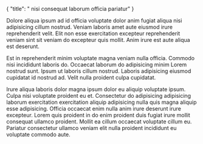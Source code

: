 {
  "title": " nisi consequat laborum officia pariatur"
}

Dolore aliqua ipsum ad id officia voluptate dolor anim fugiat aliqua nisi adipisicing cillum nostrud. Veniam laboris amet aute eiusmod irure reprehenderit velit. Elit non esse exercitation excepteur reprehenderit veniam sint sit veniam do excepteur quis mollit. Anim irure est aute aliqua est deserunt.

Est in reprehenderit minim voluptate magna veniam nulla officia. Commodo nisi incididunt laboris do. Occaecat laborum do adipisicing minim Lorem nostrud sunt. Ipsum ut laboris cillum nostrud. Laboris adipisicing eiusmod cupidatat id nostrud ad. Velit nulla proident culpa cupidatat.

Irure aliqua laboris dolor magna ipsum dolor eu aliquip voluptate ipsum. Culpa nisi voluptate proident eu et. Consectetur do adipisicing adipisicing laborum exercitation exercitation aliquip adipisicing nulla quis magna aliquip esse adipisicing. Officia occaecat enim nulla anim irure deserunt irure excepteur. Lorem quis proident in do enim proident duis fugiat irure mollit consequat ullamco proident. Mollit ea cillum occaecat voluptate cillum eu. Pariatur consectetur ullamco veniam elit nulla proident incididunt eu voluptate commodo aute.